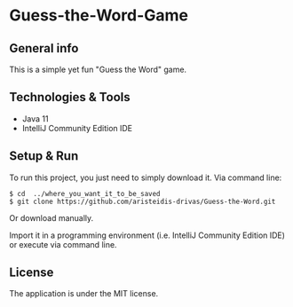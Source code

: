 # Guess-the-Word-Game

## General info

This is a simple yet fun "Guess the Word" game.

## Technologies & Tools
* Java 11
* IntelliJ Community Edition IDE

## Setup & Run
To run this project, you just need to simply download it.
Via command line:
```
$ cd  ../where_you_want_it_to_be_saved
$ git clone https://github.com/aristeidis-drivas/Guess-the-Word.git
```
Or download manually.

Import it in a programming environment (i.e. IntelliJ Community Edition IDE) or execute via command line.

## License
 The application is under the MIT license.
